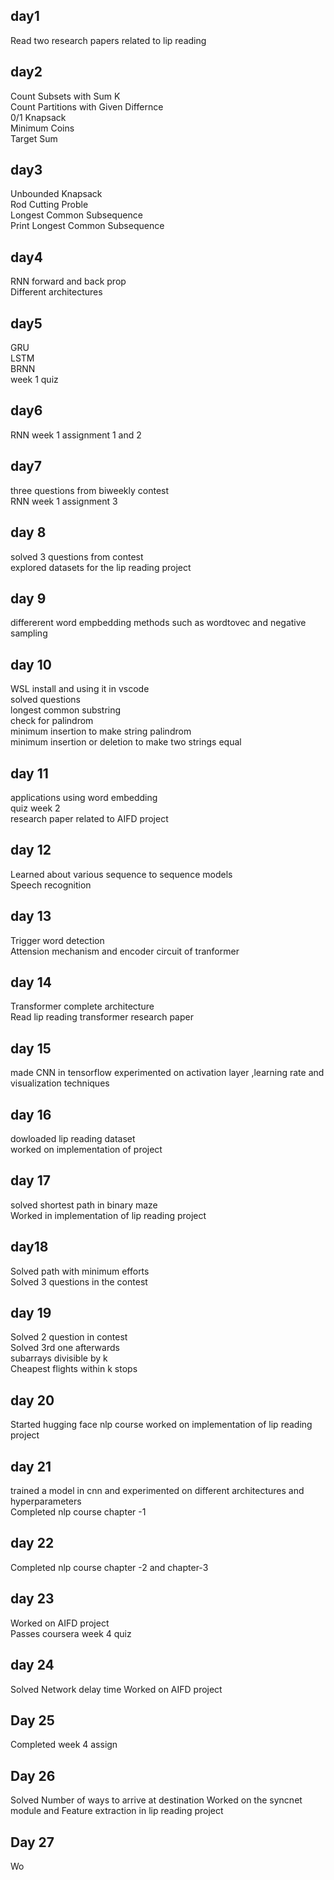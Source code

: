 ## day1
Read two research papers related to lip reading
## day2
Count Subsets with Sum K <br>
Count Partitions with Given Differnce <br>
0/1 Knapsack <br>
Minimum Coins <br>
Target Sum <br>
## day3
Unbounded Knapsack  
Rod Cutting Proble  
Longest Common Subsequence    
Print Longest Common Subsequence  
## day4
RNN forward and back prop   
Different architectures
## day5
GRU  
LSTM  
BRNN  
week 1 quiz  
## day6  
RNN week 1 assignment 1 and 2
## day7
three questions from biweekly contest  
RNN week 1 assignment 3
## day 8
solved 3 questions from contest     
explored datasets for the lip reading project
## day 9
differerent word empbedding methods such as wordtovec and negative sampling  
## day 10 
WSL install and using it in vscode  
solved questions   
longest common substring   
check for palindrom   
minimum insertion to make string palindrom  
minimum insertion or deletion to make two strings equal  
## day 11
applications using word embedding  
quiz week 2    
research paper related to AIFD project    
## day 12  
Learned about various sequence to sequence models    
Speech recognition    
## day 13
Trigger word detection   
Attension mechanism and encoder circuit of tranformer   

## day 14
Transformer complete architecture    
Read lip reading transformer research paper
## day 15
made CNN in tensorflow experimented on activation layer ,learning rate and visualization techniques
## day 16 
dowloaded lip reading dataset    
worked on implementation of project
## day 17
solved shortest path in binary maze   
Worked in implementation of lip reading project   
## day18
Solved path with minimum efforts    
Solved 3 questions in the contest    
## day 19
Solved 2 question in contest     
Solved 3rd one afterwards    
subarrays divisible by k    
Cheapest flights within k stops   
## day 20   
Started hugging face nlp course
worked on implementation of lip reading  project     
## day 21
trained a model in cnn and experimented on different architectures and hyperparameters     
Completed nlp course chapter -1     
## day 22
Completed nlp course chapter -2  and chapter-3 
## day 23
Worked on AIFD project   
Passes coursera week 4 quiz   
## day 24 
Solved Network delay time 
Worked on AIFD project
## Day 25
Completed week 4 assign
## Day 26
Solved 	Number of ways to arrive at destination
Worked on the syncnet module and Feature extraction in lip reading project
## Day 27 
Wo








 

